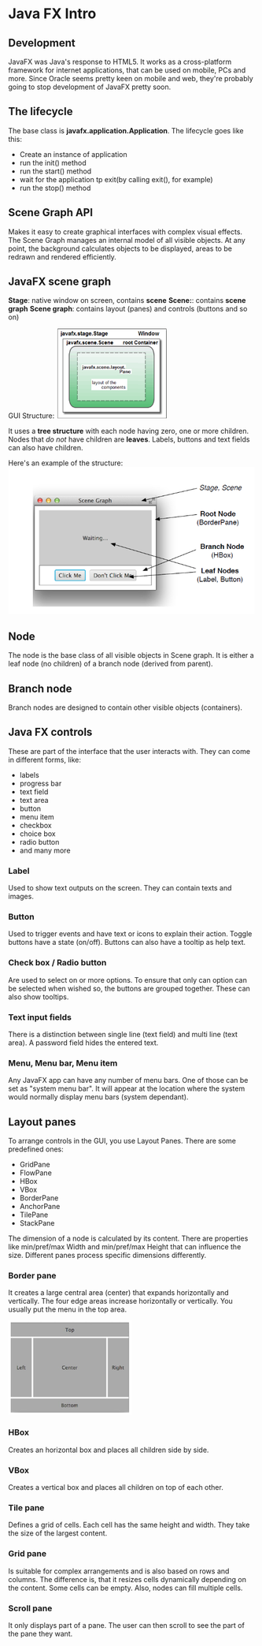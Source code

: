 # Java FX Intro

## Development

JavaFX was Java's response to HTML5. It works as a cross-platform framework for internet applications, that can be used on mobile, PCs and more. Since Oracle seems pretty keen on mobile and web, they're probably going to stop development of JavaFX pretty soon.

## The lifecycle

The base class is **javafx.application.Application**. 
The lifecycle goes like this:

- Create an instance of application
- run the init() method
- run the start() method
- wait for the application tp exit(by calling exit(), for example)
- run the stop() method

## Scene Graph API

Makes it easy to create graphical interfaces with complex visual effects. The Scene Graph manages an internal model of all visible objects. At any point, the background calculates objects to be displayed, areas to be redrawn and rendered efficiently.

## JavaFX scene graph

**Stage**: native window on screen, contains **scene**
**Scene:**: contains **scene graph**
**Scene graph**: contains layout (panes) and controls (buttons and so on)

GUI Structure: ![javafx layout](../../res/img/javafxlayout.png)

It uses a **tree structure** with each node having zero, one or more children. Nodes that *do not* have children are **leaves**. Labels, buttons and text fields can also have children.

Here's an example of the structure:
![structure](../../res/img/sceneGraphExample.png)

## Node

The node is the base class of all visible objects in Scene graph. It is either a leaf node (no children) of a branch node (derived from parent).

## Branch node

Branch nodes are designed to contain other visible objects (containers).

## Java FX controls

These are part of the interface that the user interacts with. They can come in different forms, like:

- labels
- progress bar
- text field
- text area
- button
- menu item
- checkbox
- choice box
- radio button
- and many more

### Label

Used to show text outputs on the screen. They can contain texts and images.

### Button

Used to trigger events and have text or icons to explain their action.
Toggle buttons have a state (on/off). Buttons can also have a tooltip as help text.

### Check box / Radio button

Are used to select on or more options. To ensure that only can option can be selected when wished so, the buttons are grouped together. These can also show tooltips.

### Text input fields

There is a distinction between single line (text field) and multi line (text area). A password field hides the entered text.

### Menu, Menu bar, Menu item

Any JavaFX app can have any number of menu bars. One of those can be set as "system menu bar". It will appear at the location where the system would normally display menu bars (system dependant).

## Layout panes

To arrange controls in the GUI, you use Layout Panes. There are some predefined ones:

- GridPane
- FlowPane
- HBox
- VBox
- BorderPane
- AnchorPane
- TilePane
- StackPane

The dimension of a node is calculated by its content. There are properties like min/pref/max Width and min/pref/max Height that can influence the size. Different panes process specific dimensions differently.

### Border pane

It creates a large central area (center) that expands horizontally and vertically. The four edge areas increase horizontally or vertically. You usually put the menu in the top area.

![Border pane](../../res/img/JavaFXLayoutPane.png)

### HBox

Creates an horizontal box and places all children side by side.

### VBox

Creates a vertical box and places all children on top of each other.

### Tile pane

Defines a grid of cells. Each cell has the same height and width. They take the size of the largest content.

### Grid pane

Is suitable for complex arrangements and is also based on rows and columns. The difference is, that it resizes cells dynamically depending on the content. Some cells can be empty. Also, nodes can fill multiple cells.

### Scroll pane

It only displays part of a pane. The user can then scroll to see the part of the pane they want.

